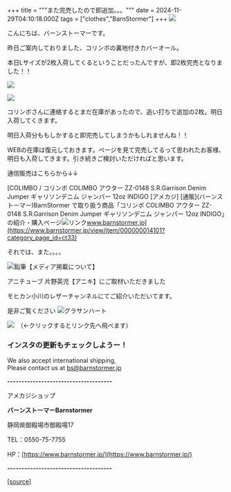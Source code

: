+++
title = """また完売したので即追加。。。"""
date = 2024-11-29T04:10:18.000Z
tags = ["clothes","BarnStormer"]
+++
[![](https://stat.ameba.jp/user_images/20231023/16/barnstormer-go/b2/03/p/o0420015015354743273.png)](https://ameblo.jp/barnstormer-go/entry-12825670498.html)

こんにちは、バーンストーマーです。

昨日ご案内しておりました、コリンボの裏地付きカバーオール。

本日Lサイズが2枚入荷してくるということだったんですが、即2枚完売となりました！！

[![](https://stat.ameba.jp/user_images/20241129/12/barnstormer-go/58/60/j/o0466070015515568763.jpg)](https://stat.ameba.jp/user_images/20241129/12/barnstormer-go/58/60/j/o0466070015515568763.jpg)

[![](https://stat.ameba.jp/user_images/20241129/12/barnstormer-go/6a/fb/j/o0466070015515568764.jpg)](https://stat.ameba.jp/user_images/20241129/12/barnstormer-go/6a/fb/j/o0466070015515568764.jpg)

コリンボさんに連絡するとまだ在庫があったので、追い打ちで追加の2枚。明日入荷してくきます。

明日入荷分ももしかすると即完売してしまうかもしれませんね！！

WEBの在庫は復元しておきます。ページを見て完売してるって思われたお客様、明日も入荷してきます。引き続きご検討いただければと思います。

通信販売はこちらから↓↓

[COLIMBO / コリンボ COLIMBO アウター ZZ-0148 S.R.Garrison Denim Jumper ギャリソンデニム ジャンパー 12oz INDIGO \[アメカジ\] \[通販\](バーンストーマー)BarnStormer で取り扱う商品「コリンボ COLIMBO アウター ZZ-0148 S.R.Garrison Denim Jumper ギャリソンデニム ジャンパー 12oz INDIGO」の紹介・購入ページ![リンク](https://c.stat100.ameba.jp/ameblo/symbols/v3.20.0/svg/gray/editor_link.svg)www.barnstormer.jp](https://www.barnstormer.jp/view/item/000000014101?category_page_id=ct33)

それでは、また。。。。

![鉛筆](https://stat100.ameba.jp/blog/ucs/img/char/char3/519.png)【メディア掲載について】

アニチューブ 片野英児【アニキ】にご取材いただきました

モヒカン小川のレザーチャンネルにてご紹介いただいてます。

是非ご覧ください ![グラサンハート](https://stat100.ameba.jp/blog/ucs/img/char/char3/148.png)

[![](https://stat.ameba.jp/user_images/20230412/16/barnstormer-go/6a/23/p/o0108010815269242493.png)](https://www.instagram.com/barnstormer_daily/)　（←クリックするとリンク先へ飛べます）

### インスタの更新もチェックしようー！

We also accept international shipping,  
Please contact us at bs@barnstormer.jp

**\-------------------------------------**

アメカジショップ

**バーンストーマーBarnstormer**

静岡県御殿場市御殿場17

TEL：0550-75-7755

HP：[https://www.barnstormer.jp/](https://www.barnstormer.jp/)

**\-------------------------------------**

[[source]](https://ameblo.jp/barnstormer-go/entry-12876776786.html)
